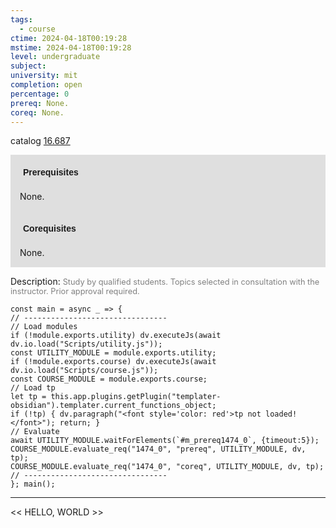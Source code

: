 ```yaml
---
tags:
  - course
ctime: 2024-04-18T00:19:28
mstime: 2024-04-18T00:19:28
level: undergraduate
subject: 
university: mit
completion: open
percentage: 0
prereq: None.
coreq: None.
---
```


catalog [16.687](http://student.mit.edu/catalog/m16b.html#16.687)

<span style="display: block; padding: 15px; background-color: rgb(100, 100, 100, 0.2);"><font id="m_prereq1474_0" style="display: block; font-family: Arial, sans-serif; font-weight: bold; padding: 5px">Prerequisites</font><br><span id="prereq1474_0">None.</span></span>
<span style="display: block; padding: 15px; background-color: rgb(100, 100, 100, 0.2);"><font id="m_coreq1474_0" style="display: block; font-family: Arial, sans-serif; font-weight: bold; padding: 5px">Corequisites</font><br><span id="coreq1474_0">None.</span></span>

<font style="">Description:</font>
<font style="color: grey; font-size: 0.8rem;">Study by qualified students. Topics selected in consultation with the instructor.  Prior approval required.</font>

```dataviewjs
const main = async _ => {
// --------------------------------
// Load modules
if (!module.exports.utility) dv.executeJs(await dv.io.load("Scripts/utility.js"));
const UTILITY_MODULE = module.exports.utility;
if (!module.exports.course) dv.executeJs(await dv.io.load("Scripts/course.js"));
const COURSE_MODULE = module.exports.course;
// Load tp
let tp = this.app.plugins.getPlugin("templater-obsidian").templater.current_functions_object;
if (!tp) { dv.paragraph("<font style='color: red'>tp not loaded!</font>"); return; }
// Evaluate
await UTILITY_MODULE.waitForElements(`#m_prereq1474_0`, {timeout:5});
COURSE_MODULE.evaluate_req("1474_0", "prereq", UTILITY_MODULE, dv, tp);
COURSE_MODULE.evaluate_req("1474_0", "coreq", UTILITY_MODULE, dv, tp);
// --------------------------------
}; main();
```

---

<< HELLO, WORLD >>
